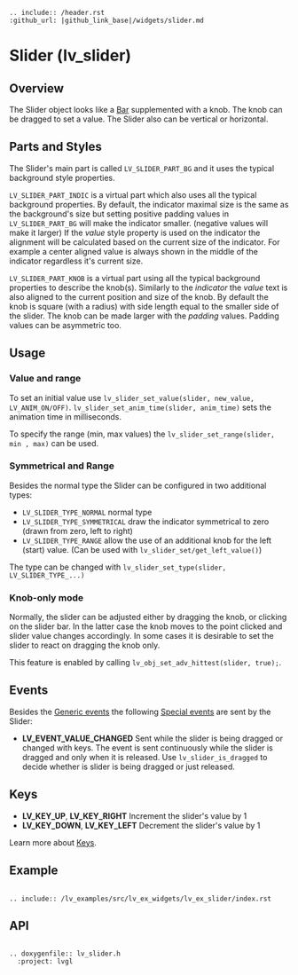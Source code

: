 ```eval_rst
.. include:: /header.rst 
:github_url: |github_link_base|/widgets/slider.md
```
# Slider (lv_slider)

## Overview

The Slider object looks like a [Bar](/widgets/bar) supplemented with a knob. The knob can be dragged to set a value. The Slider also can be vertical or horizontal.


## Parts and Styles
The Slider's main part is called `LV_SLIDER_PART_BG` and it uses the typical background style properties.

`LV_SLIDER_PART_INDIC` is a virtual part which also uses all the typical background properties. 
By default, the indicator maximal size is the same as the background's size but setting positive padding values in `LV_SLIDER_PART_BG` will make the indicator smaller. (negative values will make it larger)
If the *value* style property is used on the indicator the alignment will be calculated based on the current size of the indicator. 
For example a center aligned value is always shown in the middle of the indicator regardless it's current size.

`LV_SLIDER_PART_KNOB` is a virtual part using all the typical background properties to describe the knob(s). Similarly to the *indicator* the *value* text is also aligned to the current position and size of the knob.
By default the knob is square (with a radius) with side length equal to the smaller side of the slider. The knob can be made larger with the *padding* values. Padding values can be asymmetric too. 

## Usage

### Value and range
To set an initial value use `lv_slider_set_value(slider, new_value, LV_ANIM_ON/OFF)`. 
`lv_slider_set_anim_time(slider, anim_time)` sets the animation time in milliseconds.

To specify the range (min, max values) the `lv_slider_set_range(slider, min , max)` can be used.

### Symmetrical and Range
Besides the normal type the Slider can be configured in two additional types:
- `LV_SLIDER_TYPE_NORMAL` normal type
- `LV_SLIDER_TYPE_SYMMETRICAL` draw the indicator symmetrical to zero (drawn from zero, left to right)
- `LV_SLIDER_TYPE_RANGE` allow the use of an additional knob for the left (start) value. (Can be used with `lv_slider_set/get_left_value()`)

The type can be changed with `lv_slider_set_type(slider, LV_SLIDER_TYPE_...)`

### Knob-only mode
Normally, the slider can be adjusted either by dragging the knob, or clicking on the slider bar. 
In the latter case the knob moves to the point clicked and slider value changes accordingly. In some cases it is desirable to set the slider to react on dragging the knob only.

This feature is enabled by calling `lv_obj_set_adv_hittest(slider, true);`.

## Events
Besides the [Generic events](../overview/event.html#generic-events) the following [Special events](/overview/event.html#special-events) are sent by the Slider:
- **LV_EVENT_VALUE_CHANGED** Sent while the slider is being dragged or changed with keys. The event is sent continuously while the slider is dragged and only when it is released. Use `lv_slider_is_dragged` to decide whether is slider is being dragged or just released.

## Keys
- **LV_KEY_UP**, **LV_KEY_RIGHT** Increment the slider's value by 1
- **LV_KEY_DOWN**, **LV_KEY_LEFT** Decrement the slider's value by 1

Learn more about [Keys](/overview/indev).

## Example

```eval_rst

.. include:: /lv_examples/src/lv_ex_widgets/lv_ex_slider/index.rst

```


## API 

```eval_rst

.. doxygenfile:: lv_slider.h
  :project: lvgl
        
```
